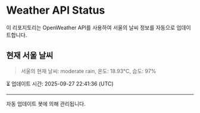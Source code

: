 
# Weather API Status

이 리포지토리는 OpenWeather API를 사용하여 서울의 날씨 정보를 자동으로 업데이트합니다.

## 현재 서울 날씨
> 서울의 현재 날씨: moderate rain, 온도: 18.93°C, 습도: 97%

⏳ 업데이트 시간: 2025-09-27 22:41:36 (UTC)

---
자동 업데이트 봇에 의해 관리됩니다.
